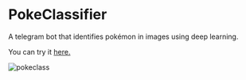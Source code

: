 # PokeClassifier   


A telegram bot that identifies pokémon in images using deep learning.   

You can try it [here.](t.me/pokeclasssbot)



![pokeclass](https://user-images.githubusercontent.com/28630268/100831239-fc3c1980-342a-11eb-96d0-a629e2c97f98.png)
